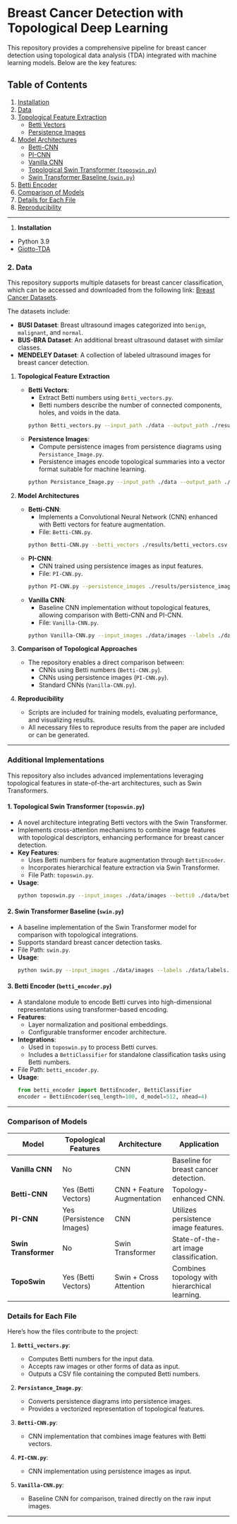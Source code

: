 # Breast Cancer Detection with Topological Deep Learning 



This repository provides a comprehensive pipeline for breast cancer detection using topological data analysis (TDA) integrated with machine learning models. Below are the key features:




## **Table of Contents**
1. [Installation](#installation)
2. [Data](#data)
3. [Topological Feature Extraction](#topological-feature-extraction)
   - [Betti Vectors](#betti-vectors)
   - [Persistence Images](#persistence-images)
4. [Model Architectures](#model-architectures)
   - [Betti-CNN](#betti-cnn)
   - [PI-CNN](#pi-cnn)
   - [Vanilla CNN](#vanilla-cnn)
   - [Topological Swin Transformer (`toposwin.py`)](#topological-swin-transformer-toposwinpy)
   - [Swin Transformer Baseline (`swin.py`)](#swin-transformer-baseline-swinpy)
5. [Betti Encoder](#betti-encoder)
6. [Comparison of Models](#comparison-of-models)
7. [Details for Each File](#details-for-each-file)
8. [Reproducibility](#reproducibility)

---









1. **Installation**
- Python 3.9 
- [Giotto-TDA]([https://giotto.ai/](https://giotto-ai.github.io/gtda-docs/0.5.1/library.html))

### 2. **Data**

This repository supports multiple datasets for breast cancer classification, which can be accessed and downloaded from the following link: [Breast Cancer Datasets](https://drive.google.com/drive/folders/19Xs8DrF9OBCWupTr1mTlCzC0mHICsffC?usp=sharing).

The datasets include:

- **BUSI Dataset**: Breast ultrasound images categorized into `benign`, `malignant`, and `normal`.
- **BUS-BRA Dataset**: An additional breast ultrasound dataset with similar classes.
- **MENDELEY Dataset**: A collection of labeled ultrasound images for breast cancer detection.

1. **Topological Feature Extraction**
   - **Betti Vectors**:
     - Extract Betti numbers using `Betti_vectors.py`.
     - Betti numbers describe the number of connected components, holes, and voids in the data.
     ```bash
     python Betti_vectors.py --input_path ./data --output_path ./results/betti_vectors.csv
     ```
   - **Persistence Images**:
     - Compute persistence images from persistence diagrams using `Persistance_Image.py`.
     - Persistence images encode topological summaries into a vector format suitable for machine learning.
     ```bash
     python Persistance_Image.py --input_path ./data --output_path ./results/persistence_images.npy
     ```

2. **Model Architectures**
   - **Betti-CNN**:
     - Implements a Convolutional Neural Network (CNN) enhanced with Betti vectors for feature augmentation.
     - File: `Betti-CNN.py`.
     ```bash
     python Betti-CNN.py --betti_vectors ./results/betti_vectors.csv --labels ./data/labels.csv
     ```
   - **PI-CNN**:
     - CNN trained using persistence images as input features.
     - File: `PI-CNN.py`.
     ```bash
     python PI-CNN.py --persistence_images ./results/persistence_images.npy --labels ./data/labels.csv
     ```
   - **Vanilla CNN**:
     - Baseline CNN implementation without topological features, allowing comparison with Betti-CNN and PI-CNN.
     - File: `Vanilla-CNN.py`.
     ```bash
     python Vanilla-CNN.py --input_images ./data/images --labels ./data/labels.csv
     ```

3. **Comparison of Topological Approaches**
   - The repository enables a direct comparison between:
     - CNNs using Betti numbers (`Betti-CNN.py`).
     - CNNs using persistence images (`PI-CNN.py`).
     - Standard CNNs (`Vanilla-CNN.py`).

4. **Reproducibility**
   - Scripts are included for training models, evaluating performance, and visualizing results.
   - All necessary files to reproduce results from the paper are included or can be generated.

---

### **Additional Implementations**

This repository also includes advanced implementations leveraging topological features in state-of-the-art architectures, such as Swin Transformers.

#### 1. **Topological Swin Transformer (`toposwin.py`)**
   - A novel architecture integrating Betti vectors with the Swin Transformer.
   - Implements cross-attention mechanisms to combine image features with topological descriptors, enhancing performance for breast cancer detection.
   - **Key Features**:
     - Uses Betti numbers for feature augmentation through `BettiEncoder`.
     - Incorporates hierarchical feature extraction via Swin Transformer.
     - File Path: `toposwin.py`.
   - **Usage**:
     ```bash
     python toposwin.py --input_images ./data/images --betti0 ./data/betti0.csv --betti1 ./data/betti1.csv --labels ./data/labels.csv
     ```

#### 2. **Swin Transformer Baseline (`swin.py`)**
   - A baseline implementation of the Swin Transformer model for comparison with topological integrations.
   - Supports standard breast cancer detection tasks.
   - File Path: `swin.py`.
   - **Usage**:
     ```bash
     python swin.py --input_images ./data/images --labels ./data/labels.csv
     ```

#### 3. **Betti Encoder (`betti_encoder.py`)**
   - A standalone module to encode Betti curves into high-dimensional representations using transformer-based encoding.
   - **Features**:
     - Layer normalization and positional embeddings.
     - Configurable transformer encoder architecture.
   - **Integrations**:
     - Used in `toposwin.py` to process Betti curves.
     - Includes a `BettiClassifier` for standalone classification tasks using Betti numbers.
   - File Path: `betti_encoder.py`.
   - **Usage**:
     ```python
     from betti_encoder import BettiEncoder, BettiClassifier
     encoder = BettiEncoder(seq_length=100, d_model=512, nhead=4)
     ```

---

### **Comparison of Models**

| Model               | Topological Features | Architecture          | Application                              |
|---------------------|-----------------------|-----------------------|------------------------------------------|
| **Vanilla CNN**     | No                   | CNN                   | Baseline for breast cancer detection.   |
| **Betti-CNN**       | Yes (Betti Vectors)  | CNN + Feature Augmentation | Topology-enhanced CNN.                 |
| **PI-CNN**          | Yes (Persistence Images) | CNN                 | Utilizes persistence image features.    |
| **Swin Transformer**| No                   | Swin Transformer      | State-of-the-art image classification.  |
| **TopoSwin**        | Yes (Betti Vectors)  | Swin + Cross Attention | Combines topology with hierarchical learning. |






### **Details for Each File**

Here’s how the files contribute to the project:

1. **`Betti_vectors.py`**:
   - Computes Betti numbers for the input data.
   - Accepts raw images or other forms of data as input.
   - Outputs a CSV file containing the computed Betti numbers.

2. **`Persistance_Image.py`**:
   - Converts persistence diagrams into persistence images.
   - Provides a vectorized representation of topological features.

3. **`Betti-CNN.py`**:
   - CNN implementation that combines image features with Betti vectors.

4. **`PI-CNN.py`**:
   - CNN implementation using persistence images as input.

5. **`Vanilla-CNN.py`**:
   - Baseline CNN for comparison, trained directly on the raw input images.

---


